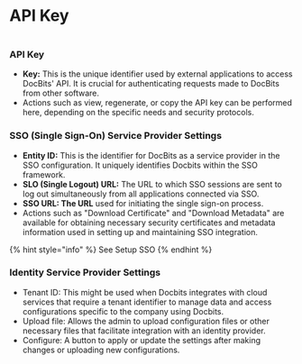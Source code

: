 # API Key

<figure><img src="https://lh7-us.googleusercontent.com/ulCymk1gu-de14qTaFfJwTEmAUp7DY000A40P3nTgRIb7pYXolCbh_GPJvRib5haIH75dPFewY5tJQ0xNbGP3wdSOgCxu7gdVBwlvxkHFcP_3HM3R15zuuBOZM2jEdFxlp2CpV1VDfktmLFSSw4BuLs" alt=""><figcaption></figcaption></figure>

### API Key

* **Key:** This is the unique identifier used by external applications to access DocBits' API. It is crucial for authenticating requests made to DocBits from other software.
* Actions such as view, regenerate, or copy the API key can be performed here, depending on the specific needs and security protocols.

### SSO (Single Sign-On) Service Provider Settings

* **Entity ID:** This is the identifier for DocBits as a service provider in the SSO configuration. It uniquely identifies Docbits within the SSO framework.
* **SLO (Single Logout) URL:** The URL to which SSO sessions are sent to log out simultaneously from all applications connected via SSO.
* **SSO URL: The URL** used for initiating the single sign-on process.
* Actions such as "Download Certificate" and "Download Metadata" are available for obtaining necessary security certificates and metadata information used in setting up and maintaining SSO integration.

{% hint style="info" %}
See Setup SSO
{% endhint %}

### Identity Service Provider Settings

* Tenant ID: This might be used when Docbits integrates with cloud services that require a tenant identifier to manage data and access configurations specific to the company using Docbits.
* Upload file: Allows the admin to upload configuration files or other necessary files that facilitate integration with an identity provider.
* Configure: A button to apply or update the settings after making changes or uploading new configurations.


